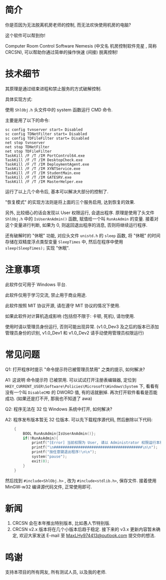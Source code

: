 # 简介

你是否因为无法脱离机房老师的控制, 而无法欢快使用机房的电脑?

这个软件可以帮到你!

Computer Room Control Software Nemesis (中文名 机房控制软件克星 , 简称 CRCSN), 可以帮助你通过简单的操作快速 (间接) 脱离控制!

# 技术细节

其原理是通过结束进程和禁止服务的方式破解控制.

具体实现方式:

使用 ``ShlObj.h`` 头文件中的 system 函数运行 CMD 命令.

主要是用了以下的命令:
````batch
sc config tvnserver start= Disabled
sc config TDNetFilter start= Disabled
sc config TDFileFilter start= Disabled
net stop tvnserver
net stop TDNetFilter
net stop TDFileFilter
TaskKill /F /T /IM PortControl64.exe
TaskKill /F /T /IM DesktopCheck.exe
TaskKill /F /T /IM DeploymentAgent.exe
TaskKill /F /T /IM XYNTService.exe
TaskKill /F /T /IM StudentMain.exe
TaskKill /F /T /IM GATESRV.exe
TaskKill /F /T /IM MasterHelper.exe
````
运行了以上几个命令后, 基本可以解决大部分的控制了.

"恢复模式" 的实现方法则是将上面的三个服务启用, 达到恢复的效果.

另外, 比较细心的话会发现以 User 权限运行, 会退出程序. 原理是使用了头文件 ``ShlObj.h`` 中的 ``IsUserAnAdmin()`` 函数, 赋值给一个叫 ``RunAsAdmin`` 的变量. 接着对这个变量进行判断, 如果为 0, 则返回退出程序的消息, 否则将继续运行程序.

还有破解时的 "休眠" 功能, 对应头文件 ``unistd.h`` 的 ``sleep`` 函数, 将 "休眠" 的时间存储在双精度浮点类型变量 ``SleepTimes`` 中, 然后在程序中使用 ``sleep(SleepTimes);`` 实现 "休眠".

# 注意事项

此软件仅可用于 Windows 平台.

此软件仅用于学习交流, 禁止用于商业用途.

此软件按照 MIT 协议开源, 请在遵守 MIT 协议的情况下使用.

如果此软件对计算机造成影响 (包括但不限于: 卡顿, 死机), 请勿使用.

使用时请以管理员身份运行, 否则可能出现异常. (v1.0_Dev3 及之后的版本已添加管理员身份的识别, v1.0_Dev1 和 v1.0_Dev2 请手动使用管理员权限运行)

# 常见问题

Q1: 打开程序时提示 "命令提示符已被管理员禁用" 之类的提示, 如何解决?

A1: 这说明 命令提示符 已被禁用. 可以试试打开注册表编辑器, 定位到 ``HKEY_CURRENT_USER\Software\Policies\Microsoft\Windows\System`` 下, 看看有没有一个叫 ``DisableCMD`` 的 DWORD 值, 有的话就删掉. 再次打开软件看看是否能成功. (如果还是打不开, 那我也不知道了 awa)

Q2: 程序无法在 32 位 Windows 系统中打开, 如何解决?

A2: 程序发布版本暂无 32 位版本. 可以先下载程序源代码, 然后删除以下代码:
````c++
    {
        BOOL RunAsAdmin{IsUserAnAdmin()};
        if(!RunAsAdmin){
            printf("[Error] 当前权限为 User, 请以 Administrator 权限运行本程序...\n");
            printf("\n########################################\n\n");
            printf("按任意键退出程序!\n\n");
            system("pause");
            exit(0);
        }
    }
````
然后找到 ``#include<ShlObj.h>`` , 改为 ``#include<stdlib.h>``, 保存文件. 接着使用 MinGW-w32 编译源代码文件, 正常使用即可. 

# 新闻
1. CRCSN 会在本年推出特别版本, 比如愚人节特别版.
2. CRCSN v2.x 版本将在几个小版本后趋于稳定. 接下来的 v3.x 更新内容暂未确定, 欢迎大家发送 E-mail 至 MaxLHy974413@outlook.com 提交你的想法.

# 鸣谢

支持本项目的所有网友, 所有测试人员, 以及我的老师.
